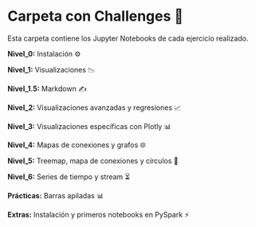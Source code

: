 # Carpeta con Challenges 📁

Esta carpeta contiene los Jupyter Notebooks de cada ejercicio realizado.  

__Nivel_0:__ Instalación ⚙️

__Nivel_1:__ Visualizaciones 📉

__Nivel_1.5:__ Markdown ✍️

__Nivel_2:__ Visualizaciones avanzadas y regresiones 📈

__Nivel_3:__ Visualizaciones específicas con Plotly 📊

__Nivel_4:__ Mapas de conexiones y grafos 🌐

__Nivel_5:__ Treemap, mapa de conexiones y círculos 🌳

__Nivel_6:__ Series de tiempo y stream ⏳

__Prácticas:__ Barras apiladas 📊

__Extras:__ Instalación y primeros notebooks en PySpark ⚡